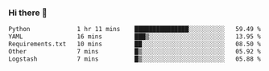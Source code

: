 ### Hi there 👋

<!--START_SECTION:waka-->

```txt
Python             1 hr 11 mins    ███████████████░░░░░░░░░░   59.49 %
YAML               16 mins         ███▒░░░░░░░░░░░░░░░░░░░░░   13.95 %
Requirements.txt   10 mins         ██░░░░░░░░░░░░░░░░░░░░░░░   08.50 %
Other              7 mins          █▒░░░░░░░░░░░░░░░░░░░░░░░   05.92 %
Logstash           7 mins          █▒░░░░░░░░░░░░░░░░░░░░░░░   05.88 %
```

<!--END_SECTION:waka-->

<!--
**Jonas-VanHaeken/Jonas-VanHaeken** is a ✨ _special_ ✨ repository because its `README.md` (this file) appears on your GitHub profile.

Here are some ideas to get you started:

- 🔭 I’m currently working on ...
- 🌱 I’m currently learning ...
- 👯 I’m looking to collaborate on ...
- 🤔 I’m looking for help with ...
- 💬 Ask me about ...
- 📫 How to reach me: ...
- 😄 Pronouns: ...
- ⚡ Fun fact: ...
-->
